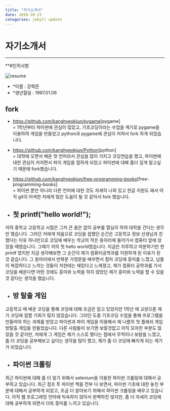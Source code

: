 ```yaml
---
title: "자기소개서"
date: 2018-10-23 
categories: jekyll update
---
```




# 자기소개서
------------

**#인적사항

![resume](https://user-images.githubusercontent.com/27201254/47404796-92e87780-d789-11e8-87a0-d5ed871ced5b.png)

- *이름 : 강혁준
- *생년월일 : 1997.01.06

 
 
## fork <br/>
 - <https://github.com/kanghyeokjun/pygame>[pygame]<br/>
 = 1학년부터 파이썬에 관심이 많았고, 기초코딩이라는 수업을 계기로 pygame을 이용하여 게임을 만들었고 python과 pygame에 관심이 커져서 fork 하게 되었습니다.
 - <https://github.com/kanghyeokjun/Python>[python]<br/>
 = 대학에 오면서 배운 첫 언어라서 관심을 많이 가지고 코딩연습을 했고, 파이썬에 대한 관심이 커지면서 파이 게임을 접하게 되었고 파이썬에 대해 좀더 깊게 알고싶기 때문에 fork했습니다.
 - <https://github.com/kanghyeokjun/free-programming-books>[free-programming-books]<br/>
 = 파이썬 뿐만 아니라 다른 언어에 대한 것도 자세히 나와 있고 한글 지원도 돼서 아직 git이 어색한 저에게 많은 도움이 될 것 같아서 fork 했습니다.
 

- ## 첫 printf("hello world!"); <br/>
저의 중학교 고등학교 시절은 그저 큰 꿈은 없이 공부를 열심히 하여 대학을 간다는 생각만 했습니다.
그러던 저에게 처음으로 코딩을 접했던 순간은 고등학교 정보 선생님과 친했다는 이유 하나만으로 코딩에 배우는 학교의 작은 동아리에 들어가서 컴퓨터 앞에 앉았을 때였습니다. 그때가 저의 첫 hello world였습니다. 
지금은 지루하고 따분하기만 한 printf 였지만 지금 생각해보면 그 순간이 제가 컴퓨터공학과를 지원하게 된 이유가 된 것 같습니다. 
그 동아리에서 반복문 가정문을 배우면서 점차 코딩에 흥미를 느꼈고, 남들이 복잡하다고 느끼는 것들이 저한테는 재밌다고 느껴졌고, 제가 컴퓨터 공학과를 가서 코딩을 배운다면 어떤 것에도 흥미와 노력을 하지 않았던 제가 흥미와 노력을 할 수 있을 것 같다는 생각을 했습니다.

- ## 방 탈출 게임 <br/>
고등학교 때 배운 코딩을 통해 코딩에 대해 조금은 알고 있었지만 1학년 때 교양으론 제가 코딩에 접할 기회가 많지 않았습니다. 
그러던 도중 기초코딩 수업을 통해 프로그램을 만들어야 하는 과제를 받았고 파이썬과 파이 게임을 이용해서 제 나름의 첫 플래쉬 게임 방탈출 게임을 만들었습니다. 
다른 사람들이 보기엔 보잘것없고 아직 모자란 부분도 많았을 것 같지만, 저에게 그 게임은 제가 스스로 했다는 점에서 무척이나 보람을 느꼈고, 좀 더 코딩을 공부해보고 싶다는 생각을 많이 했고, 제가 좀 더 코딩에 빠지게 되는 계기가 되었습니다. 

- ## 파이썬 크롤링 <br/>
최근 파이썬에 대해 좀 더 알기 위해서 selenium을 이용한 파이썬 크롤링에 대해서 공부하고 있습니다. 최근 점프 투 파이썬 책을 전부 다 보면서, 파이썬 기초에 대한 놓친 부분에 대해서 공부하게 되었고, 조금 더 알아보기 위해서 파이썬 크롤링을 배우고 있습니다. 아직 웹 프로그래밍 언어에 익숙하지 않아서 완벽하진 않지만, 좀 더 자세히 코딩에 대해 공부하게 되면서 더욱 흥미를 느끼고 있습니다.
